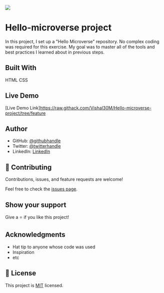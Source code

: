 ![](https://img.shields.io/badge/Microverse-blueviolet)

# Hello-microverse project

In this project, I set up a "Hello Microverse" repository. No complex coding was required for this exercise. My goal was to master all of the tools and best practices I learned about in previous steps.


## Built With

HTML
CSS

## Live Demo 

[Live Demo Link]https://raw.githack.com/Vishal30M/Hello-microverse-project/tree/feature


## Author

- GitHub: [@githubhandle](https://github.com/Vishal30M)
- Twitter: [@twitterhandle](https://twitter.com/Vismiss30)
- LinkedIn: [LinkedIn](https://www.linkedin.com/in/vishal-kumar-mishra-0a5226232/)


## 🤝 Contributing

Contributions, issues, and feature requests are welcome!

Feel free to check the [issues page](../../issues/).

## Show your support

Give a ⭐️ if you like this project!

## Acknowledgments

- Hat tip to anyone whose code was used
- Inspiration
- etc

## 📝 License

This project is [MIT](./MIT.md) licensed.